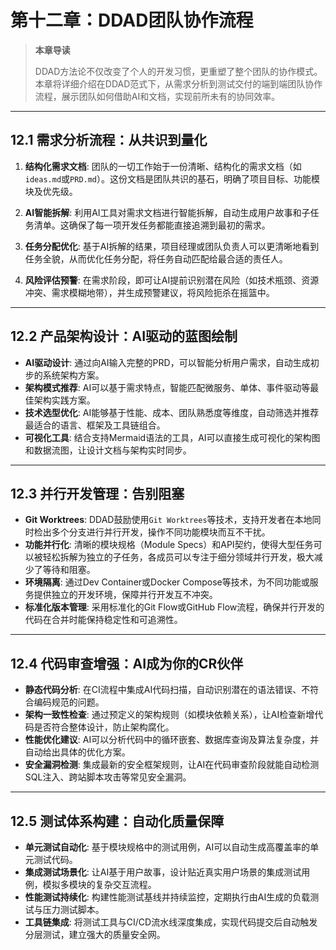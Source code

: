 # 第十二章：DDAD团队协作流程

> **本章导读**
>
> DDAD方法论不仅改变了个人的开发习惯，更重塑了整个团队的协作模式。本章将详细介绍在DDAD范式下，从需求分析到测试交付的端到端团队协作流程，展示团队如何借助AI和文档，实现前所未有的协同效率。

---

## 12.1 需求分析流程：从共识到量化

1.  **结构化需求文档**: 团队的一切工作始于一份清晰、结构化的需求文档（如`ideas.md`或`PRD.md`）。这份文档是团队共识的基石，明确了项目目标、功能模块及优先级。

2.  **AI智能拆解**: 利用AI工具对需求文档进行智能拆解，自动生成用户故事和子任务清单。这确保了每一项开发任务都能直接追溯到最初的需求。

3.  **任务分配优化**: 基于AI拆解的结果，项目经理或团队负责人可以更清晰地看到任务全貌，从而优化任务分配，将任务自动匹配给最合适的责任人。

4.  **风险评估预警**: 在需求阶段，即可让AI提前识别潜在风险（如技术瓶颈、资源冲突、需求模糊地带），并生成预警建议，将风险扼杀在摇篮中。

---

## 12.2 产品架构设计：AI驱动的蓝图绘制

- **AI驱动设计**: 通过向AI输入完整的PRD，可以智能分析用户需求，自动生成初步的系统架构方案。
- **架构模式推荐**: AI可以基于需求特点，智能匹配微服务、单体、事件驱动等最佳架构实践方案。
- **技术选型优化**: AI能够基于性能、成本、团队熟悉度等维度，自动筛选并推荐最适合的语言、框架及工具链组合。
- **可视化工具**: 结合支持Mermaid语法的工具，AI可以直接生成可视化的架构图和数据流图，让设计文档与架构实时同步。

---

## 12.3 并行开发管理：告别阻塞

- **Git Worktrees**: DDAD鼓励使用`Git Worktrees`等技术，支持开发者在本地同时检出多个分支进行并行开发，操作不同功能模块而互不干扰。
- **功能并行化**: 清晰的模块规格（Module Specs）和API契约，使得大型任务可以被轻松拆解为独立的子任务，各成员可以专注于细分领域并行开发，极大减少了等待和阻塞。
- **环境隔离**: 通过Dev Container或Docker Compose等技术，为不同功能或服务提供独立的开发环境，保障并行开发互不冲突。
- **标准化版本管理**: 采用标准化的Git Flow或GitHub Flow流程，确保并行开发的代码在合并时能保持稳定性和可追溯性。

---

## 12.4 代码审查增强：AI成为你的CR伙伴

- **静态代码分析**: 在CI流程中集成AI代码扫描，自动识别潜在的语法错误、不符合编码规范的问题。
- **架构一致性检查**: 通过预定义的架构规则（如模块依赖关系），让AI检查新增代码是否符合整体设计，防止架构腐化。
- **性能优化建议**: AI可以分析代码中的循环嵌套、数据库查询及算法复杂度，并自动给出具体的优化方案。
- **安全漏洞检测**: 集成最新的安全框架规则，让AI在代码审查阶段就能自动检测SQL注入、跨站脚本攻击等常见安全漏洞。

---

## 12.5 测试体系构建：自动化质量保障

- **单元测试自动化**: 基于模块规格中的测试用例，AI可以自动生成高覆盖率的单元测试代码。
- **集成测试场景化**: 让AI基于用户故事，设计贴近真实用户场景的集成测试用例，模拟多模块的复杂交互流程。
- **性能测试持续化**: 构建性能测试基线并持续监控，定期执行由AI生成的负载测试与压力测试脚本。
- **工具链集成**: 将测试工具与CI/CD流水线深度集成，实现代码提交后自动触发分层测试，建立强大的质量安全网。